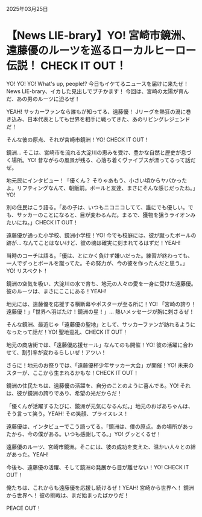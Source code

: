 2025年03月25日

# 【News LIE-brary】YO! 宮崎市鏡洲、遠藤優のルーツを巡るローカルヒーロー伝説！ CHECK IT OUT！

YO! YO! YO! What's up, people!? 今日もイケてるニュースを届けに来たぜ！
News LIE-brary、イカした見出しでブチかます！ 今回は、宮崎の太陽が育んだ、あの男のルーツに迫るぜ！

YEAH! サッカーファンなら誰もが知ってる、遠藤優！ Jリーグを熱狂の渦に巻き込み、日本代表としても世界を相手に戦ってきた、あのリビングレジェンドだ！

そんな彼の原点、それが宮崎市鏡洲！YO! CHECK IT OUT！

鏡洲… そこは、宮崎市を流れる大淀川の恵みを受け、豊かな自然と歴史が息づく場所。YO! 昔ながらの風景が残る、心落ち着くヴァイブスが漂ってるって話だぜ。

地元民にインタビュー！「優くん？ そりゃあもう、小さい頃からヤバかったよ。リフティングなんて、朝飯前。ボールと友達、まさにそんな感じだったね。」YO!

別の住民はこう語る。「あの子は、いつもニコニコしてて、誰にでも優しい。でも、サッカーのことになると、目が変わるんだ。まるで、獲物を狙うライオンみたいにね。」CHECK IT OUT！

遠藤優が通った小学校、鏡洲小学校！YO! 今でも校庭には、彼が蹴ったボールの跡が… なんてことはないけど、彼の魂は確実に刻まれてるはずだ！YEAH!

当時のコーチは語る。「優は、とにかく負けず嫌いだった。練習が終わっても、一人でずっとボールを蹴ってた。その努力が、今の彼を作ったんだと思う。」YO! リスペクト！

鏡洲の空気を吸い、大淀川の水で育ち、地元の人々の愛を一身に受けた遠藤優。彼のルーツは、まさにここにある！YEAH!

地元には、遠藤優を応援する横断幕やポスターが至る所に！YO! 「宮崎の誇り！遠藤優！」「世界へ羽ばたけ！鏡洲の星！」… 熱いメッセージが胸に刺さるぜ！

そんな鏡洲、最近じゃ「遠藤優の聖地」として、サッカーファンが訪れるようになったって話だ！YO! 聖地巡礼、CHECK IT OUT！

地元の商店街では、「遠藤優応援セール」なんてのも開催！YO! 彼の活躍に合わせて、割引率が変わるらしいぜ！アツい！

さらに！地元のお祭りでは、「遠藤優杯少年サッカー大会」が開催！YO! 未来のスターが、ここから生まれるかもな！CHECK IT OUT！

鏡洲の住民たちは、遠藤優の活躍を、自分のことのように喜んでる。YO! それは、彼が鏡洲の誇りであり、希望の光だからだ！

「優くんが活躍するたびに、鏡洲が元気になるんだ。」地元のおばあちゃんは、そう言って笑う。YEAH! その笑顔、プライスレス！

遠藤優は、インタビューでこう語ってる。「鏡洲は、僕の原点。あの場所があったから、今の僕がある。いつも感謝してる。」YO! グッとくるぜ！

遠藤優のルーツ、宮崎市鏡洲。そこには、彼の成功を支えた、温かい人々との絆があった。YEAH!

今後も、遠藤優の活躍、そして鏡洲の発展から目が離せない！YO! CHECK IT OUT！

俺たちは、これからも遠藤優を応援し続けるぜ！YEAH! 宮崎から世界へ！ 鏡洲から世界へ！ 彼の挑戦は、まだ始まったばかりだ！

PEACE OUT！
